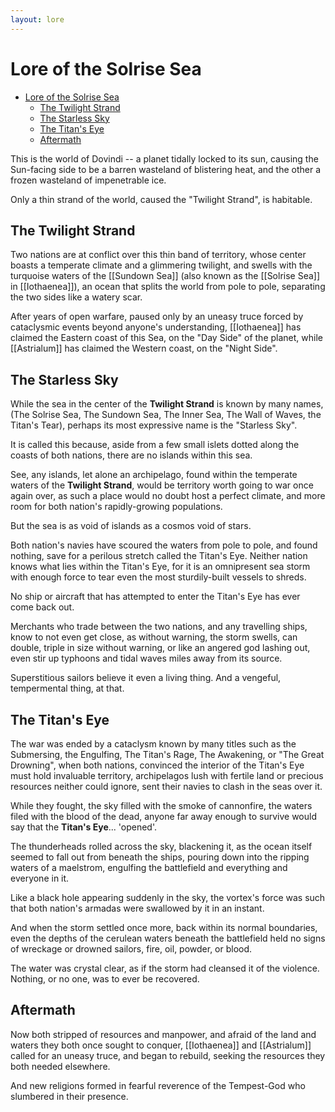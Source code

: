 ```yaml
---
layout: lore
---
```


# Lore of the Solrise Sea

- [Lore of the Solrise Sea](#lore-of-the-solrise-sea)
  - [The Twilight Strand](#the-twilight-strand)
  - [The Starless Sky](#the-starless-sky)
  - [The Titan's Eye](#the-titans-eye)
  - [Aftermath](#aftermath)

This is the world of Dovindi -- a planet tidally locked to its sun, causing the Sun-facing side to be a barren wasteland of blistering heat, and the other a frozen wasteland of impenetrable ice.

Only a thin strand of the world, caused the "Twilight Strand", is habitable.

## The Twilight Strand

Two nations are at conflict over this thin band of territory, whose center boasts a temperate climate and a glimmering twilight, and swells with the turquoise waters of the [[Sundown Sea]] (also known as the [[Solrise Sea]] in [[Iothaenea]]), an ocean that splits the world from pole to pole, separating the two sides like a watery scar.

After years of open warfare, paused only by an uneasy truce forced by cataclysmic events beyond anyone's understanding, [[Iothaenea]] has claimed the Eastern coast of this Sea, on the "Day Side" of the planet, while [[Astrialum]] has claimed the Western coast, on the "Night Side".

## The Starless Sky

While the sea in the center of the **Twilight Strand** is known by many names, (The Solrise Sea, The Sundown Sea, The Inner Sea, The Wall of Waves, the Titan's Tear), perhaps its most expressive name is the "Starless Sky".

It is called this because, aside from a few small islets dotted along the coasts of both nations, there are no islands within this sea.

See, any islands, let alone an archipelago, found within the temperate waters of the **Twilight Strand**, would be territory worth going to war once again over, as such a place would no doubt host a perfect climate, and more room for both nation's rapidly-growing populations.

But the sea is as void of islands as a cosmos void of stars.

Both nation's navies have scoured the waters from pole to pole, and found nothing, save for a perilous stretch called the Titan's Eye. Neither nation knows what lies within the Titan's Eye, for it is an omnipresent sea storm with enough force to tear even the most sturdily-built vessels to shreds.

No ship or aircraft that has attempted to enter the Titan's Eye has ever come back out.

Merchants who trade between the two nations, and any travelling ships, know to not even get close, as without warning, the storm swells, can double, triple in size without warning, or like an angered god lashing out, even stir up typhoons and tidal waves miles away from its source.

Superstitious sailors believe it even a living thing. And a vengeful, tempermental thing, at that.

## The Titan's Eye

The war was ended by a cataclysm known by many titles such as the Submersing, the Engulfing, The Titan's Rage, The Awakening, or "The Great Drowning", when both nations, convinced the interior of the Titan's Eye must hold invaluable territory, archipelagos lush with fertile land or precious resources neither could ignore, sent their navies to clash in the seas over it.

While they fought, the sky filled with the smoke of cannonfire, the waters filed with the blood of the dead, anyone far away enough to survive would say that the **Titan's Eye**... 'opened'.

The thunderheads rolled across the sky, blackening it, as the ocean itself seemed to fall out from beneath the ships, pouring down into the ripping waters of a maelstrom, engulfing the battlefield and everything and everyone in it.

Like a black hole appearing suddenly in the sky, the vortex's force was such that both nation's armadas were swallowed by it in an instant.

And when the storm settled once more, back within its normal boundaries, even the depths of the cerulean waters beneath the battlefield held no signs of wreckage or drowned sailors, fire, oil, powder, or blood.

The water was crystal clear, as if the storm had cleansed it of the violence. Nothing, or no one, was to ever be recovered.

## Aftermath

Now both stripped of resources and manpower, and afraid of the land and waters they both once sought to conquer, [[Iothaenea]] and [[Astrialum]] called for an uneasy truce, and began to rebuild, seeking the resources they both needed elsewhere.

And new religions formed in fearful reverence of the Tempest-God who slumbered in their presence.
